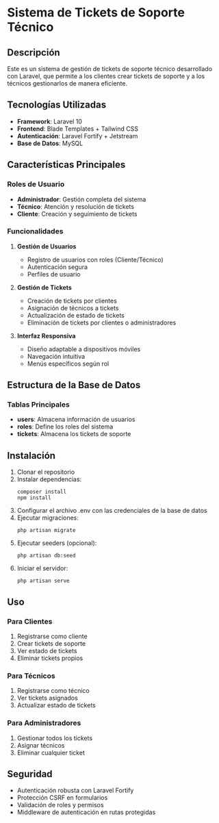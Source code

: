 # Sistema de Tickets de Soporte Técnico

## Descripción
Este es un sistema de gestión de tickets de soporte técnico desarrollado con Laravel, que permite a los clientes crear tickets de soporte y a los técnicos gestionarlos de manera eficiente.

## Tecnologías Utilizadas
- **Framework**: Laravel 10
- **Frontend**: Blade Templates + Tailwind CSS
- **Autenticación**: Laravel Fortify + Jetstream
- **Base de Datos**: MySQL

## Características Principales

### Roles de Usuario
- **Administrador**: Gestión completa del sistema
- **Técnico**: Atención y resolución de tickets
- **Cliente**: Creación y seguimiento de tickets

### Funcionalidades
1. **Gestión de Usuarios**
   - Registro de usuarios con roles (Cliente/Técnico)
   - Autenticación segura
   - Perfiles de usuario

2. **Gestión de Tickets**
   - Creación de tickets por clientes
   - Asignación de técnicos a tickets
   - Actualización de estado de tickets
   - Eliminación de tickets por clientes o administradores

3. **Interfaz Responsiva**
   - Diseño adaptable a dispositivos móviles
   - Navegación intuitiva
   - Menús específicos según rol

## Estructura de la Base de Datos

### Tablas Principales
- **users**: Almacena información de usuarios
- **roles**: Define los roles del sistema
- **tickets**: Almacena los tickets de soporte

## Instalación

1. Clonar el repositorio
2. Instalar dependencias:
   ```
   composer install
   npm install
   ```
3. Configurar el archivo .env con las credenciales de la base de datos
4. Ejecutar migraciones:
   ```
   php artisan migrate
   ```
5. Ejecutar seeders (opcional):
   ```
   php artisan db:seed
   ```
6. Iniciar el servidor:
   ```
   php artisan serve
   ```

## Uso

### Para Clientes
1. Registrarse como cliente
2. Crear tickets de soporte
3. Ver estado de tickets
4. Eliminar tickets propios

### Para Técnicos
1. Registrarse como técnico
2. Ver tickets asignados
3. Actualizar estado de tickets

### Para Administradores
1. Gestionar todos los tickets
2. Asignar técnicos
3. Eliminar cualquier ticket

## Seguridad
- Autenticación robusta con Laravel Fortify
- Protección CSRF en formularios
- Validación de roles y permisos
- Middleware de autenticación en rutas protegidas
